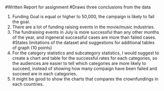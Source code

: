 #Written Report for assignment
#Draws three conclusions from the data 
1. Funding Goal is equal or higher to 50,000, the campaign is likely to fail the goal.
2. There are a lot of funding raising events in the movie/music industries.
3. The fundraising events in July is more successful than any other months of the year, and ingeneral successful cases are more than failed cases.
#States limitations of the dataset and suggestions for additional tables of graph (10 points)
1. For the category statistics and subcategory statistics, I would suggest to create a chart and table for  the successful rates for each categories, so the audiences are easier to tell which categories are more likely to succeed, instead of showing how many compaign have been failed and succeed are in each categories.
2. It might be good to show the charts that compares the crownfundings in each countries. 
